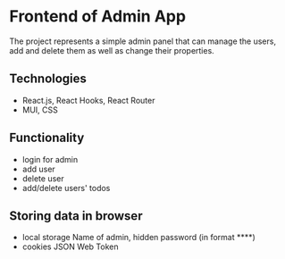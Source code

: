 # Frontend of Admin App

The project represents a simple admin panel that can manage the users, add and delete them as well as change their properties.

## Technologies

- React.js, React Hooks, React Router
- MUI, CSS

## Functionality

- login for admin
- add user
- delete user
- add/delete users' todos

## Storing data in browser

- local storage
  Name of admin, hidden password (in format \*\*\*\*)
- cookies
  JSON Web Token
